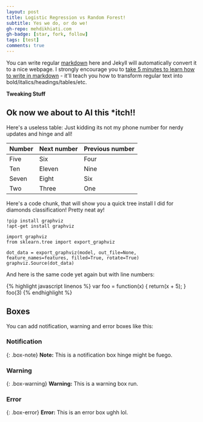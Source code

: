 ```yaml
---
layout: post
title: Logistic Regression vs Random Forest!
subtitle: Yes we do, or do we!
gh-repo: mehdikhiati.com
gh-badge: [star, fork, follow]
tags: [test]
comments: true
---
```


You can write regular [markdown](http://markdowntutorial.com/) here and Jekyll will automatically convert it to a nice webpage.  I strongly encourage you to [take 5 minutes to learn how to write in markdown](http://markdowntutorial.com/) - it'll teach you how to transform regular text into bold/italics/headings/tables/etc.

**Tweaking Stuff**

## Ok now we about to AI this *itch!!

Here's a useless table: Just kidding its not my phone number for nerdy updates and hinge and all!

| Number | Next number | Previous number |
| :------ |:--- | :--- |
| Five | Six | Four |
| Ten | Eleven | Nine |
| Seven | Eight | Six |
| Two | Three | One |


Here's a code chunk, that will show you a quick tree install I did for diamonds classification!
Pretty neat ay!

~~~
!pip install graphviz
!apt-get install graphviz

import graphviz
from sklearn.tree import export_graphviz

dot_data = export_graphviz(model, out_file=None, feature_names=features, filled=True, rotate=True)
graphviz.Source(dot_data)
~~~

And here is the same code yet again but with line numbers:

{% highlight javascript linenos %}
var foo = function(x) {
  return(x + 5);
}
foo(3)
{% endhighlight %}

## Boxes
You can add notification, warning and error boxes like this:

### Notification

{: .box-note}
**Note:** This is a notification box hinge might be fuego.

### Warning

{: .box-warning}
**Warning:** This is a warning box run.

### Error

{: .box-error}
**Error:** This is an error box ughh lol.
